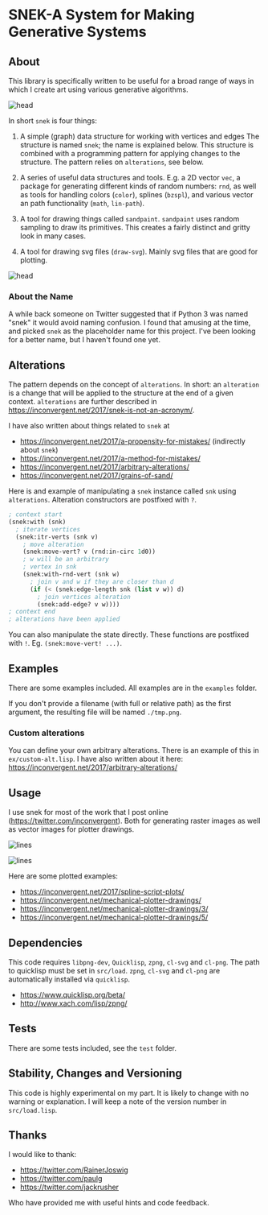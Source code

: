 # SNEK-A System for Making Generative Systems


## About

This library is specifically written to be useful for a broad range of ways in
which I create art using various generative algorithms.

![head](img/cells.lisp.png?raw=true "ex")

In short `snek` is four things:

1. A simple (graph) data structure for working with vertices and edges The
   structure is named `snek`; the name is explained below. This structure is
   combined with a programming pattern for applying changes to the structure.
   The pattern relies on `alterations`, see below.

2. A series of useful data structures and tools. E.g. a 2D vector `vec`, a
   package for generating different kinds of random numbers: `rnd`, as well as
   tools for handling colors (`color`), splines (`bzspl`), and various vector
   an path functionality (`math`, `lin-path`).

3. A tool for drawing things called `sandpaint`. `sandpaint` uses random
   sampling to draw its primitives. This creates a fairly distinct and gritty
   look in many cases.

4. A tool for drawing svg files (`draw-svg`). Mainly svg files that are good
   for plotting.

![head](img/spline-script.lisp.png?raw=true "ex")


### About the Name

A while back someone on Twitter suggested that if Python 3 was named "snek" it
would avoid naming confusion. I found that amusing at the time, and picked
`snek` as the placeholder name for this project. I've been looking for a better
name, but I haven't found one yet.


## Alterations

The pattern depends on the concept of `alterations`. In short: an `alteration`
is a change that will be applied to the structure at the end of a given
context. `alterations` are further described in
https://inconvergent.net/2017/snek-is-not-an-acronym/.

I have also written about things related to `snek` at

  - https://inconvergent.net/2017/a-propensity-for-mistakes/ (indirectly about
    `snek`)
  - https://inconvergent.net/2017/a-method-for-mistakes/
  - https://inconvergent.net/2017/arbitrary-alterations/
  - https://inconvergent.net/2017/grains-of-sand/

Here is and example of manipulating a `snek` instance called `snk` using
`alterations`. Alteration constructors are postfixed with `?`.

```lisp
; context start
(snek:with (snk)
  ; iterate vertices
  (snek:itr-verts (snk v)
    ; move alteration
    (snek:move-vert? v (rnd:in-circ 1d0))
    ; w will be an arbitrary
    ; vertex in snk
    (snek:with-rnd-vert (snk w)
      ; join v and w if they are closer than d
      (if (< (snek:edge-length snk (list v w)) d)
        ; join vertices alteration
        (snek:add-edge? v w))))
; context end
; alterations have been applied
```

You can also manipulate the state directly. These functions are postfixed with
`!`.  Eg. `(snek:move-vert! ...)`.


## Examples

There are some examples included. All examples are in the `examples` folder.

If you don't provide a filename (with full or relative path) as the first
argument, the resulting file will be named `./tmp.png`.


### Custom alterations

You can define your own arbitrary alterations. There is an example of this in
`ex/custom-alt.lisp`. I have also written about it here:
https://inconvergent.net/2017/arbitrary-alterations/


## Usage

I use snek for most of the work that I post online
(https://twitter.com/inconvergent). Both for generating raster images as well
as vector images for plotter drawings.

![lines](img/lines.lisp.png?raw=true "ex")

![lines](img/grid-bz-walk.lisp.png?raw=true "ex")

Here are some plotted examples:

 - https://inconvergent.net/2017/spline-script-plots/
 - https://inconvergent.net/mechanical-plotter-drawings/
 - https://inconvergent.net/mechanical-plotter-drawings/3/
 - https://inconvergent.net/mechanical-plotter-drawings/5/


## Dependencies

This code requires `libpng-dev`, `Quicklisp`, `zpng`, `cl-svg` and `cl-png`.
The path to quicklisp must be set in `src/load`. `zpng`, `cl-svg` and `cl-png`
are automatically installed via `quicklisp`.

 - https://www.quicklisp.org/beta/
 - http://www.xach.com/lisp/zpng/


## Tests

There are some tests included, see the `test` folder.


## Stability, Changes and Versioning

This code is highly experimental on my part. It is likely to change with no
warning or explanation. I will keep a note of the version number in
`src/load.lisp`.


## Thanks

I would like to thank:

  - https://twitter.com/RainerJoswig
  - https://twitter.com/paulg
  - https://twitter.com/jackrusher

Who have provided me with useful hints and code feedback.

